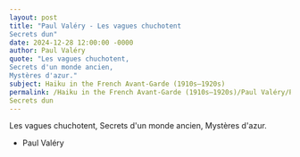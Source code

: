 ```yaml
---
layout: post
title: "Paul Valéry - Les vagues chuchotent
Secrets dun"
date: 2024-12-28 12:00:00 -0000
author: Paul Valéry
quote: "Les vagues chuchotent,
Secrets d'un monde ancien,
Mystères d'azur."
subject: Haiku in the French Avant-Garde (1910s–1920s)
permalink: /Haiku in the French Avant-Garde (1910s–1920s)/Paul Valéry/Paul Valéry - Les vagues chuchotent
Secrets dun
---
```


Les vagues chuchotent,
Secrets d'un monde ancien,
Mystères d'azur.

- Paul Valéry
